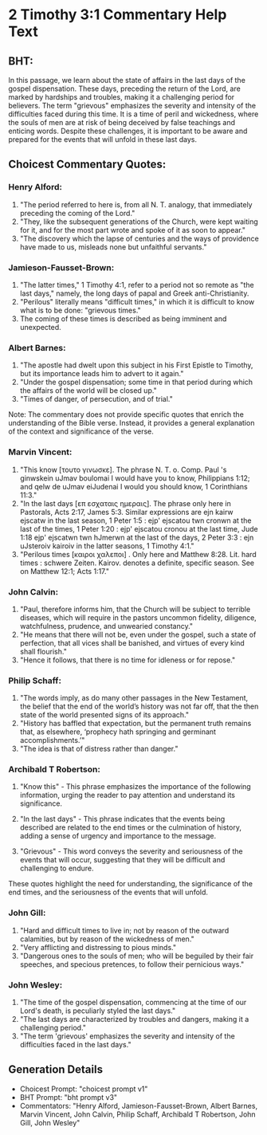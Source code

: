 # 2 Timothy 3:1 Commentary Help Text

## BHT:
In this passage, we learn about the state of affairs in the last days of the gospel dispensation. These days, preceding the return of the Lord, are marked by hardships and troubles, making it a challenging period for believers. The term "grievous" emphasizes the severity and intensity of the difficulties faced during this time. It is a time of peril and wickedness, where the souls of men are at risk of being deceived by false teachings and enticing words. Despite these challenges, it is important to be aware and prepared for the events that will unfold in these last days.

## Choicest Commentary Quotes:
### Henry Alford:
1. "The period referred to here is, from all N. T. analogy, that immediately preceding the coming of the Lord."
2. "They, like the subsequent generations of the Church, were kept waiting for it, and for the most part wrote and spoke of it as soon to appear."
3. "The discovery which the lapse of centuries and the ways of providence have made to us, misleads none but unfaithful servants."

### Jamieson-Fausset-Brown:
1. "The latter times," 1 Timothy 4:1, refer to a period not so remote as "the last days," namely, the long days of papal and Greek anti-Christianity.
2. "Perilous" literally means "difficult times," in which it is difficult to know what is to be done: "grievous times."
3. The coming of these times is described as being imminent and unexpected.

### Albert Barnes:
1. "The apostle had dwelt upon this subject in his First Epistle to Timothy, but its importance leads him to advert to it again."
2. "Under the gospel dispensation; some time in that period during which the affairs of the world will be closed up."
3. "Times of danger, of persecution, and of trial."

Note: The commentary does not provide specific quotes that enrich the understanding of the Bible verse. Instead, it provides a general explanation of the context and significance of the verse.

### Marvin Vincent:
1. "This know [τουτο γινωσκε]. The phrase N. T. o. Comp. Paul 's ginwskein uJmav boulomai I would have you to know, Philippians 1:12; and qelw de uJmav eiJudenai I would you should know, 1 Corinthians 11:3."
2. "In the last days [επ εσχαταις ημεραις]. The phrase only here in Pastorals, Acts 2:17, James 5:3. Similar expressions are ejn kairw ejscatw in the last season, 1 Peter 1:5 : ejp' ejscatou twn cronwn at the last of the times, 1 Peter 1:20 : ejp' ejscatou cronou at the last time, Jude 1:18 ejp' ejscatwn twn hJmerwn at the last of the days, 2 Peter 3:3 : ejn uJsteroiv kairoiv in the latter seasons, 1 Timothy 4:1."
3. "Perilous times [καιροι χαλεποι] . Only here and Matthew 8:28. Lit. hard times : schwere Zeiten. Kairov. denotes a definite, specific season. See on Matthew 12:1; Acts 1:17."

### John Calvin:
1. "Paul, therefore informs him, that the Church will be subject to terrible diseases, which will require in the pastors uncommon fidelity, diligence, watchfulness, prudence, and unwearied constancy." 
2. "He means that there will not be, even under the gospel, such a state of perfection, that all vices shall be banished, and virtues of every kind shall flourish." 
3. "Hence it follows, that there is no time for idleness or for repose."

### Philip Schaff:
1. "The words imply, as do many other passages in the New Testament, the belief that the end of the world’s history was not far off, that the then state of the world presented signs of its approach."
2. "History has baffled that expectation, but the permanent truth remains that, as elsewhere, ‘prophecy hath springing and germinant accomplishments.’"
3. "The idea is that of distress rather than danger."

### Archibald T Robertson:
1. "Know this" - This phrase emphasizes the importance of the following information, urging the reader to pay attention and understand its significance.

2. "In the last days" - This phrase indicates that the events being described are related to the end times or the culmination of history, adding a sense of urgency and importance to the message.

3. "Grievous" - This word conveys the severity and seriousness of the events that will occur, suggesting that they will be difficult and challenging to endure.

These quotes highlight the need for understanding, the significance of the end times, and the seriousness of the events that will unfold.

### John Gill:
1. "Hard and difficult times to live in; not by reason of the outward calamities, but by reason of the wickedness of men."
2. "Very afflicting and distressing to pious minds."
3. "Dangerous ones to the souls of men; who will be beguiled by their fair speeches, and specious pretences, to follow their pernicious ways."

### John Wesley:
1. "The time of the gospel dispensation, commencing at the time of our Lord's death, is peculiarly styled the last days." 
2. "The last days are characterized by troubles and dangers, making it a challenging period." 
3. "The term 'grievous' emphasizes the severity and intensity of the difficulties faced in the last days."


## Generation Details
- Choicest Prompt: "choicest prompt v1"
- BHT Prompt: "bht prompt v3"
- Commentators: "Henry Alford, Jamieson-Fausset-Brown, Albert Barnes, Marvin Vincent, John Calvin, Philip Schaff, Archibald T Robertson, John Gill, John Wesley"
